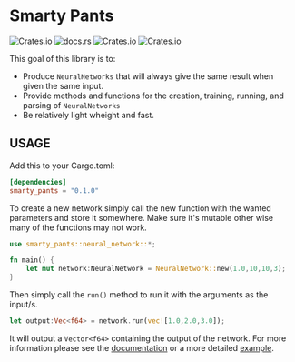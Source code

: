 # Smarty Pants

![Crates.io](https://img.shields.io/crates/v/smarty_pants) ![docs.rs](https://img.shields.io/docsrs/smarty_pants) ![Crates.io](https://img.shields.io/crates/l/smarty_pants) ![Crates.io](https://img.shields.io/crates/d/smarty_pants)

This goal of this library is to:

- Produce `NeuralNetworks` that will always give the same result when given the same input.
- Provide methods and functions for the creation, training, running, and parsing of `NeuralNetworks`
- Be relatively light wheight and fast.

## USAGE

Add this to your Cargo.toml:

``` Toml
[dependencies]
smarty_pants = "0.1.0"
```

To create a new network simply call the new function with the wanted parameters and store it somewhere. Make sure it's mutable other wise many of the functions may not work.

``` Rust
use smarty_pants::neural_network::*;

fn main() {
    let mut network:NeuralNetwork = NeuralNetwork::new(1.0,10,10,3);
}
```

Then simply call the `run()` method to run it with the arguments as the input/s.

``` Rust
let output:Vec<f64> = network.run(vec![1.0,2.0,3.0]);
```

It will output a `Vector<f64>` containing the output of the network. For more information please see the [documentation](https://docs.rs/smarty_pants/latest/smarty_pants/) or a more detailed [example](https://github.com/Merlin1846/smarty_pants/tree/master/examples).
